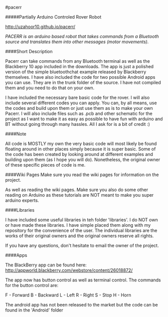 #pacerr 

#####Partially Arduino Controled Rover Robot

http://uzahoor10.github.io/pacerr/

*PACERR is an arduino based robot that takes commands from a Bluetooth source and translates them into other messages (motor movements).*

####Short Description

Pacerr can take commands from any Bluetooth terminal as well as the Blackberry 10 app included in the downloads. The app is just a polished version of the simple bluetoothchat example released by Blackberry themselves. I have also included the code for two possible Android apps you can use. They are in the trunk folder of the source. I have not compiled them and you need to do that on your own. 

I have included the necessary bare basic code for the rover. I will also include several different codes you can apply. You can, by all means, use the codes and build upon them or just use them as is to make your own Pacerr. I will also include files such as .pcb and other schematic for the project as I want to make it as easy as possible to have fun with arduino and BT without going through many hassles. All I ask for is a bit of credit :)

####Note

All code is MOSTLY my own the very basic code will most likely be found floating around in other places simply because it is super basic. Some of the code has been created by looking around at different examples and building upon them (as I hope you will do). Nonetheless, the original owner of these specific pieces of code is me.

####Wiki Pages
Make sure you read the wiki pages for information on the project.

As well as reading the wiki pages. Make sure you also do some other reading on Arduino as these tutorials are NOT meant to make you super arduino experts.

####Libraries

I have included some useful libraries in teh folder 'libraries'. I do NOT own or have made these libraries.
I have simple placed them along with my repository for the convenience of the user. The individual libraries are the works of their original owners and the original owners reserve all rights.

If you have any questions, don't hesitate to email the owner of the project.

####Apps

The BlackBerry app can be found here: http://appworld.blackberry.com/webstore/content/26018872/

The app now has button control as well as terminal control. The commands for the button control are:

F - Forward
B - Backward
L - Left
R - Right
S - Stop
H - Horn 

The android app has not been released to the market but the code can be found in the 'Android' folder
